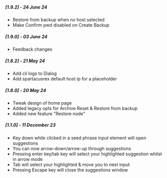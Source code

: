 ##### [1.9.2] - 24 June 24

- Restore from backup when no host selected
- Make Confirm pwd disabled on Create Backup

##### [1.9.0] - 03 June 24

- Feedback changes

##### [1.8.2] - 21 May 24

- Add cli logs to Dialog
- Add spartacusrex default host ip for a placeholder

##### [1.8.0] - 20 May 24

- Tweak design of home page
- Added legacy opts for Archive Reset & Restore from backup
- Added new feature "Restore node"

##### [1.1.0] - 11 December 23

- Key down while clicked in a seed phrase input element will open suggestions
- You can now arrow-down/arrow-up through suggestions
- Pressing enter key/tab key will select your highlighted suggestion whilst in arrow mode
- Tab will select your highlighted & move you to next input
- Pressing Escape key will close the suggestions window

